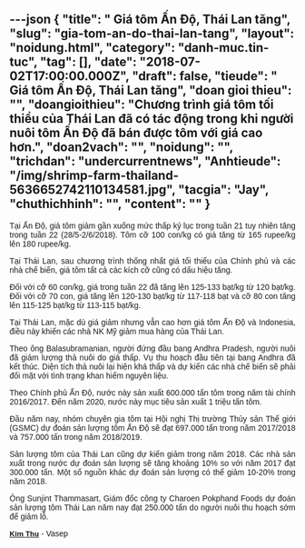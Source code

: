 ---json
{
    "title": " Giá tôm Ấn Độ, Thái Lan tăng",
    "slug": "gia-tom-an-do-thai-lan-tang",
    "layout": "noidung.html",
    "category": "danh-muc.tin-tuc",
    "tag": [],
    "date": "2018-07-02T17:00:00.000Z",
    "draft": false,
    "tieude": " Giá tôm Ấn Độ, Thái Lan tăng",
    "doan gioi thieu": "",
    "doangioithieu": "Chương trình giá tôm tối thiểu của Thái Lan đã có tác động trong khi người nuôi tôm Ấn Độ đã bán được tôm với giá cao hơn.",
    "doan2vach": "",
    "noidung": "",
    "trichdan": "undercurrentnews",
    "Anhtieude": "/img/shrimp-farm-thailand-5636652742110134581.jpg",
    "tacgia": "Jay",
    "chuthichhinh": "",
    "__content__": ""
}
---
<div style="text-align:start">
<div style="text-align:justify">
<p style="margin-left:0in; margin-right:0in; text-align:justify"><span style="font-size:14px"><span style="color:#1b1b1b"><span style="font-family:Arial"><span style="background-color:#ffffff">Tại Ấn Độ, gi&aacute; t&ocirc;m giảm gần xuống mức thấp kỷ lục trong tuần 21 tuy nhi&ecirc;n tăng trong tuần 22 (28/5-2/6/2018). T&ocirc;m cỡ 100 con/kg c&oacute; gi&aacute; tăng từ 165 rupee/kg l&ecirc;n 180 rupee/kg.</span></span></span></span></p>

<p style="margin-left:0in; margin-right:0in; text-align:justify"><span style="font-size:14px"><span style="color:#1b1b1b"><span style="font-family:Arial"><span style="background-color:#ffffff">Tại Th&aacute;i Lan, sau chương tr&igrave;nh thống nhất gi&aacute; tối thiểu của Ch&iacute;nh&nbsp;phủ v&agrave; c&aacute;c nh&agrave; chế biến, gi&aacute; t&ocirc;m tất cả c&aacute;c k&iacute;ch cỡ cũng c&oacute; dấu hiệu tăng.</span></span></span></span></p>

<p style="margin-left:0in; margin-right:0in; text-align:justify"><span style="font-size:14px"><span style="color:#1b1b1b"><span style="font-family:Arial"><span style="background-color:#ffffff">Đối với cỡ 60 con/kg, gi&aacute; trong tuần 22 đ&atilde; tăng l&ecirc;n 125-133 bạt/kg từ 120 bạt/kg. Đối với cỡ 70 con, gi&aacute; tăng l&ecirc;n 120-130 bạt/kg từ 117-118 bạt v&agrave; cỡ 80 con tăng l&ecirc;n 115-125 bạt/kg từ 113-115 bạt/kg.</span></span></span></span></p>

<p style="margin-left:0in; margin-right:0in; text-align:justify"><span style="font-size:14px"><span style="color:#1b1b1b"><span style="font-family:Arial"><span style="background-color:#ffffff">Tại Th&aacute;i Lan, mặc d&ugrave; gi&aacute; giảm nhưng vẫn cao hơn gi&aacute; t&ocirc;m Ấn Độ v&agrave; Indonesia, điều n&agrave;y khiến c&aacute;c nh&agrave; NK Mỹ giảm mua h&agrave;ng của Th&aacute;i Lan.</span></span></span></span></p>

<p style="margin-left:0in; margin-right:0in; text-align:justify"><span style="font-size:14px"><span style="color:#1b1b1b"><span style="font-family:Arial"><span style="background-color:#ffffff">Theo &ocirc;ng Balasubramanian, người đứng đầu bang Andhra Pradesh, người nu&ocirc;i đ&atilde; giảm lượng thả nu&ocirc;i do gi&aacute; thấp. Vụ thu hoạch đầu ti&ecirc;n tại bang Andhra đ&atilde; kết th&uacute;c. Diện t&iacute;ch thả nu&ocirc;i lại hiện kh&aacute; thấp v&agrave; dự kiến c&aacute;c nh&agrave; chế biến sẽ phải đối mặt với t&igrave;nh trạng khan hiếm nguy&ecirc;n liệu.</span></span></span></span></p>

<p style="margin-left:0in; margin-right:0in; text-align:justify"><span style="font-size:14px"><span style="color:#1b1b1b"><span style="font-family:Arial"><span style="background-color:#ffffff">Theo Ch&iacute;nh phủ Ấn Độ, nước n&agrave;y sản xuất 600.000 tấn t&ocirc;m trong năm t&agrave;i ch&iacute;nh 2016/2017. Đến năm 2020, nước n&agrave;y mục ti&ecirc;u sản xuất 1 triệu tấn t&ocirc;m.</span></span></span></span></p>

<p style="margin-left:0in; margin-right:0in; text-align:justify"><span style="font-size:14px"><span style="color:#1b1b1b"><span style="font-family:Arial"><span style="background-color:#ffffff">Đầu năm nay, nh&oacute;m chuy&ecirc;n gia t&ocirc;m tại Hội nghị Thị trường Thủy sản Thế giới (GSMC) dự đo&aacute;n sản lượng t&ocirc;m Ấn Độ sẽ đạt 697.000 tấn trong năm 2017/2018 v&agrave; 757.000 tấn trong năm 2018/2019.</span></span></span></span></p>

<p style="margin-left:0in; margin-right:0in; text-align:justify"><span style="font-size:14px"><span style="color:#1b1b1b"><span style="font-family:Arial"><span style="background-color:#ffffff">Sản lượng t&ocirc;m của Th&aacute;i Lan cũng dự kiến giảm trong năm 2018. C&aacute;c nh&agrave; sản xuất trong nước dự đo&aacute;n sản lượng sẽ tăng khoảng 10% so với năm 2017 đạt 300.000 tấn. Một số nguồn kh&aacute;c dự đo&aacute;n sản lượng c&oacute; thể giảm 10-20% trong năm 2018.</span></span></span></span></p>

<p style="margin-left:0in; margin-right:0in; text-align:justify"><span style="font-size:14px"><span style="color:#1b1b1b"><span style="font-family:Arial"><span style="background-color:#ffffff">&Ocirc;ng Sunjint Thammasart, Gi&aacute;m đốc c&ocirc;ng ty Charoen Pokphand Foods dự đo&aacute;n sản lượng t&ocirc;m Th&aacute;i Lan năm nay đạt 250.000 tấn do người nu&ocirc;i thu hoạch sớm để giảm lỗ.</span></span></span></span></p>
</div>
</div>

<div style="text-align:left"><span style="font-size:14px"><span style="color:#1b1b1b"><span style="font-family:Arial"><span style="background-color:#ffffff"><a class="TitleAuthor" href="http://vasep.com.vn/714/Ban-Bien-Tap/BTV-Phung-Thi-Kim-Thu.htm" id="tooltip_TinAuthorNew714" style="transition:color 0.3s ease-out; text-decoration:underline; font:bold 13px/16px Arial; color:#1b1b1b">Kim Thu</a>&nbsp;- Vasep</span></span></span></span></div>
